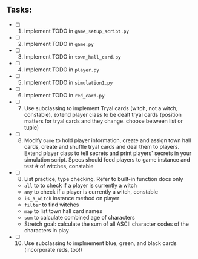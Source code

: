 ## Tasks:
- [ ] 1. Implement TODO in `game_setup_script.py`
- [ ] 2. Implement TODO in `game.py`
- [ ] 3. Implement TODO in `town_hall_card.py`
- [ ] 4. Implement TODO in `player.py`
- [ ] 5. Implement TODO in `simulation1.py`
- [ ] 6. Implement TODO in `red_card.py`
- [ ] 7. Use subclassing to implement Tryal cards (witch, not a witch, constable), extend player class to be dealt tryal cards (position matters for tryal cards and they change. choose between list or tuple)
- [ ] 8. Modify `Game` to hold player information, create and assign town hall cards, create and shuffle tryal cards and deal them to players. Extend player class to tell secrets and print players' secrets in your simulation script. Specs should feed players to game instance and test # of witches, constable
- [ ] 8. List practice, type checking. Refer to built-in function docs only
    - `all` to to check if a player is currently a witch
    - `any` to check if a player is currently a witch, constable
    - `is_a_witch` instance method on player
    - `filter` to find witches
    - `map` to list town hall card names
    - `sum` to calculate combined age of characters
    - Stretch goal: calculate the sum of all ASCII character codes of the characters in play
- [ ] 10. Use subclassing to implmement blue, green, and black cards (incorporate reds, too!)